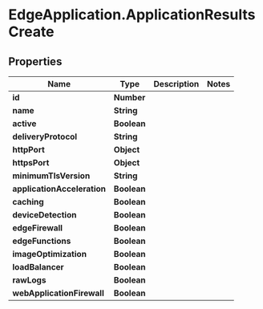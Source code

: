 # EdgeApplication.ApplicationResultsCreate

## Properties

Name | Type | Description | Notes
------------ | ------------- | ------------- | -------------
**id** | **Number** |  | 
**name** | **String** |  | 
**active** | **Boolean** |  | 
**deliveryProtocol** | **String** |  | 
**httpPort** | **Object** |  | 
**httpsPort** | **Object** |  | 
**minimumTlsVersion** | **String** |  | 
**applicationAcceleration** | **Boolean** |  | 
**caching** | **Boolean** |  | 
**deviceDetection** | **Boolean** |  | 
**edgeFirewall** | **Boolean** |  | 
**edgeFunctions** | **Boolean** |  | 
**imageOptimization** | **Boolean** |  | 
**loadBalancer** | **Boolean** |  | 
**rawLogs** | **Boolean** |  | 
**webApplicationFirewall** | **Boolean** |  | 


